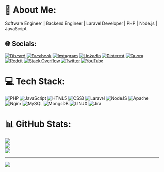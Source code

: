 # 💫 About Me:
Software Engineer | Backend Engineer | Laravel Developer | PHP | Node.js | JavaScript


## 🌐 Socials:
[![Discord](https://img.shields.io/badge/Discord-%237289DA.svg?logo=discord&logoColor=white)](https://discord.gg/sayedhurhussain) [![Facebook](https://img.shields.io/badge/Facebook-%231877F2.svg?logo=Facebook&logoColor=white)](https://facebook.com/sayedhurhussainfakhri) [![Instagram](https://img.shields.io/badge/Instagram-%23E4405F.svg?logo=Instagram&logoColor=white)](https://instagram.com/sayedhurhussain) [![LinkedIn](https://img.shields.io/badge/LinkedIn-%230077B5.svg?logo=linkedin&logoColor=white)](https://linkedin.com/in/sayedhurhussain) [![Pinterest](https://img.shields.io/badge/Pinterest-%23E60023.svg?logo=Pinterest&logoColor=white)](https://pinterest.com/sayedhurhussain) [![Quora](https://img.shields.io/badge/Quora-%23B92B27.svg?logo=Quora&logoColor=white)](https://quora.com/profile/sayedhurhussain) [![Reddit](https://img.shields.io/badge/Reddit-%23FF4500.svg?logo=Reddit&logoColor=white)](https://reddit.com/user/sayedhurhussain) [![Stack Overflow](https://img.shields.io/badge/-Stackoverflow-FE7A16?logo=stack-overflow&logoColor=white)](https://stackoverflow.com/users/17219257) [![Twitter](https://img.shields.io/badge/Twitter-%231DA1F2.svg?logo=Twitter&logoColor=white)](https://twitter.com/sayedhurhussain) [![YouTube](https://img.shields.io/badge/YouTube-%23FF0000.svg?logo=YouTube&logoColor=white)](https://youtube.com/@sayedhurhussain) 

# 💻 Tech Stack:
![PHP](https://img.shields.io/badge/php-%23777BB4.svg?style=for-the-badge&logo=php&logoColor=white) ![JavaScript](https://img.shields.io/badge/javascript-%23323330.svg?style=for-the-badge&logo=javascript&logoColor=%23F7DF1E) ![HTML5](https://img.shields.io/badge/html5-%23E34F26.svg?style=for-the-badge&logo=html5&logoColor=white) ![CSS3](https://img.shields.io/badge/css3-%231572B6.svg?style=for-the-badge&logo=css3&logoColor=white) ![Laravel](https://img.shields.io/badge/laravel-%23FF2D20.svg?style=for-the-badge&logo=laravel&logoColor=white) ![NodeJS](https://img.shields.io/badge/node.js-6DA55F?style=for-the-badge&logo=node.js&logoColor=white) ![Apache](https://img.shields.io/badge/apache-%23D42029.svg?style=for-the-badge&logo=apache&logoColor=white) ![Nginx](https://img.shields.io/badge/nginx-%23009639.svg?style=for-the-badge&logo=nginx&logoColor=white) ![MySQL](https://img.shields.io/badge/mysql-%2300f.svg?style=for-the-badge&logo=mysql&logoColor=white) ![MongoDB](https://img.shields.io/badge/MongoDB-%234ea94b.svg?style=for-the-badge&logo=mongodb&logoColor=white) ![LINUX](https://img.shields.io/badge/Linux-FCC624?style=for-the-badge&logo=linux&logoColor=black) ![Jira](https://img.shields.io/badge/jira-%230A0FFF.svg?style=for-the-badge&logo=jira&logoColor=white)
# 📊 GitHub Stats:
![](https://github-readme-stats.vercel.app/api?username=sayedhurhussain&theme=dark&hide_border=false&include_all_commits=false&count_private=false)<br/>
![](https://github-readme-streak-stats.herokuapp.com/?user=sayedhurhussain&theme=dark&hide_border=false)<br/>
![](https://github-readme-stats.vercel.app/api/top-langs/?username=sayedhurhussain&theme=dark&hide_border=false&include_all_commits=false&count_private=false&layout=compact)

---
[![](https://visitcount.itsvg.in/api?id=sayedhurhussain&icon=0&color=0)](https://visitcount.itsvg.in)

<!-- Proudly created with GPRM ( https://gprm.itsvg.in ) -->
